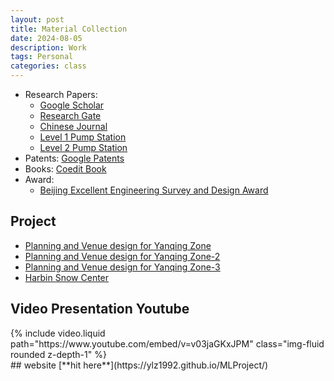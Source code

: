 ```yaml
---
layout: post
title: Material Collection 
date: 2024-08-05
description: Work
tags: Personal
categories: class
---
```


- Research Papers: 
  - [Google Scholar](https://scholar.google.com/citations?user=G4tr5CsAAAAJ&hl=en)
  - [Research Gate](https://www.researchgate.net/scientific-contributions/Yilun-Zhou-2177122032)
  - [Chinese Journal](https://qikan.cqvip.com/Qikan/Article/Detail?id=7105989047&from=Qikan_Article_Detail)
  - [Level 1 Pump Station](https://xueshu.baidu.com/usercenter/paper/show?paperid=156j0jn0fp330ge0ca4d001055693613)
  - [Level 2 Pump Station](https://xueshu.baidu.com/usercenter/paper/show?paperid=1a0u0e90pw2m0xq0mg5v0e204t029742)
- Patents: 
[Google Patents](https://patents.google.com/?inventor=周轶伦&assignee=中国建筑设计研究院有限公司)
- Books:
[Coedit Book](https://baike.baidu.com/item/经典回眸中国建筑设计研究院有限公司篇/64395012)
- Award:
  - [Beijing Excellent Engineering Survey and Design Award](http://www.bjkcsj.com/upload/gckcsj/file/20231008/1696755897225443.pdf)


## Project
- [Planning and Venue design for Yanqing Zone](https://www.gooood.cn/planning-and-venue-design-for-yanqing-zone-of-beijing-2022-winter-olympics-by-cadg.htm)
- [Planning and Venue design for Yanqing Zone-2](https://www.archdaily.com/976209/beijing-2022-winter-olympic-games-discover-the-full-list-of-projects?ad_campaign=normal-tag)
- [Planning and Venue design for Yanqing Zone-3](http://www.archina.com/index.php?g=works&m=index&a=show&id=10379)
- [Harbin Snow Center](https://www.toutiao.com/article/7337491785196896780/?wid=1723409822197)




## Video Presentation Youtube 
<div class="row mt-3">
    <div class="col-sm mt-3 mt-md-0">
        {% include video.liquid path="https://www.youtube.com/embed/v=v03jaGKxJPM" class="img-fluid rounded z-depth-1" %}
    </div>
</div>
## website 
[**hit here**](https://ylz1992.github.io/MLProject/)



